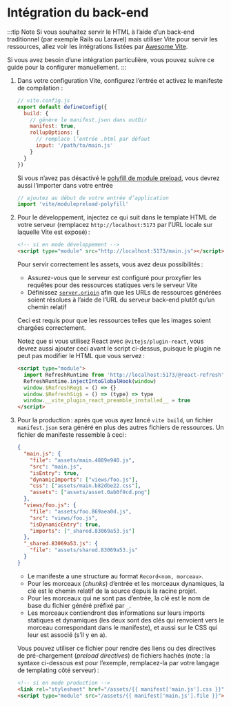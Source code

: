 # Intégration du back-end

:::tip Note
Si vous souhaitez servir le HTML à l’aide d’un back-end traditionnel (par exemple Rails ou Laravel) mais utiliser Vite pour servir les ressources, allez voir les intégrations listées par [Awesome Vite](https://github.com/vitejs/awesome-vite#integrations-with-backends).

Si vous avez besoin d’une intégration particulière, vous pouvez suivre ce guide pour la configurer manuellement.
:::

1. Dans votre configuration Vite, configurez l’entrée et activez le manifeste de compilation :

   ```js
   // vite.config.js
   export default defineConfig({
     build: {
       // génère le manifest.json dans outDir
       manifest: true,
       rollupOptions: {
         // remplace l’entrée .html par défaut
         input: '/path/to/main.js'
       }
     }
   })
   ```

   Si vous n’avez pas désactivé le [polyfill de module preload](/config/#build-polyfillmodulepreload), vous devrez aussi l’importer dans votre entrée

   ```js
   // ajoutez au début de votre entrée d’application
   import 'vite/modulepreload-polyfill'
   ```

2. Pour le développement, injectez ce qui suit dans le template HTML de votre serveur (remplacez `http://localhost:5173` par l’URL locale sur laquelle Vite est exposé) :

   ```html
   <!-- si en mode développement -->
   <script type="module" src="http://localhost:5173/main.js"></script>
   ```

   Pour servir correctement les assets, vous avez deux possibilités :

   - Assurez-vous que le serveur est configuré pour proxyfier les requêtes pour des ressources statiques vers le serveur Vite
   - Définissez [`server.origin`](/config/#server-origin) afin que les URLs de ressources générées soient résolues à l’aide de l’URL du serveur back-end plutôt qu’un chemin relatif

   Ceci est requis pour que les ressources telles que les images soient chargées correctement.

   Notez que si vous utilisez React avec `@vitejs/plugin-react`, vous devrez aussi ajouter ceci avant le script ci-dessus, puisque le plugin ne peut pas modifier le HTML que vous servez :

   ```html
   <script type="module">
     import RefreshRuntime from 'http://localhost:5173/@react-refresh'
     RefreshRuntime.injectIntoGlobalHook(window)
     window.$RefreshReg$ = () => {}
     window.$RefreshSig$ = () => (type) => type
     window.__vite_plugin_react_preamble_installed__ = true
   </script>
   ```

3. Pour la production : après que vous ayez lancé `vite build`, un fichier `manifest.json` sera généré en plus des autres fichiers de ressources. Un fichier de manifeste ressemble à ceci :

   ```json
   {
     "main.js": {
       "file": "assets/main.4889e940.js",
       "src": "main.js",
       "isEntry": true,
       "dynamicImports": ["views/foo.js"],
       "css": ["assets/main.b82dbe22.css"],
       "assets": ["assets/asset.0ab0f9cd.png"]
     },
     "views/foo.js": {
       "file": "assets/foo.869aea0d.js",
       "src": "views/foo.js",
       "isDynamicEntry": true,
       "imports": ["_shared.83069a53.js"]
     },
     "_shared.83069a53.js": {
       "file": "assets/shared.83069a53.js"
     }
   }
   ```

   - Le manifeste a une structure au format `Record<nom, morceau>`.
   - Pour les morceaux (_chunks_) d’entrée et les morceaux dynamiques, la clé est le chemin relatif de la source depuis la racine projet.
   - Pour les morceaux qui ne sont pas d’entrée, la clé est le nom de base du fichier généré préfixé par `_`.
   - Les morceaux contiendront des informations sur leurs imports statiques et dynamiques (les deux sont des clés qui renvoient vers le morceau correspondant dans le manifeste), et aussi sur le CSS qui leur est associé (s’il y en a).

   Vous pouvez utiliser ce fichier pour rendre des liens ou des directives de pré-chargement (_preload directives_) de fichiers hachés (note : la syntaxe ci-dessous est pour l’exemple, remplacez-la par votre langage de templating côté serveur) :

   ```html
   <!-- si en mode production -->
   <link rel="stylesheet" href="/assets/{{ manifest['main.js'].css }}" />
   <script type="module" src="/assets/{{ manifest['main.js'].file }}"></script>
   ```
